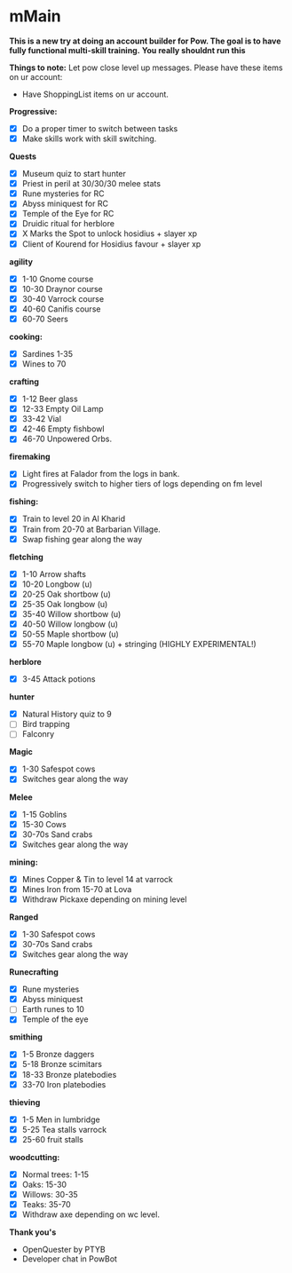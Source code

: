 # mMain
**This is a new try at doing an account builder for Pow. The goal is to have fully functional multi-skill training.**
**You really shouldnt run this**

**Things to note:**
Let pow close level up messages. Please have these items on ur account:
- Have ShoppingList items on ur account.

**Progressive:**
- [X] Do a proper timer to switch between tasks
- [X] Make skills work with skill switching.

**Quests**
- [X] Museum quiz to start hunter
- [X] Priest in peril at 30/30/30 melee stats
- [X] Rune mysteries for RC
- [X] Abyss miniquest for RC
- [X] Temple of the Eye for RC
- [X] Druidic ritual for herblore
- [X] X Marks the Spot to unlock hosidius + slayer xp
- [X] Client of Kourend for Hosidius favour + slayer xp

**agility**
- [X] 1-10 Gnome course
- [X] 10-30 Draynor course
- [X] 30-40 Varrock course
- [X] 40-60 Canifis course
- [X] 60-70 Seers

**cooking:**
- [X] Sardines 1-35
- [X] Wines to 70

**crafting**
- [X] 1-12 Beer glass
- [X] 12-33 Empty Oil Lamp
- [X] 33-42 Vial
- [X] 42-46 Empty fishbowl
- [X] 46-70 Unpowered Orbs.

**firemaking**
- [X] Light fires at Falador from the logs in bank.
- [X] Progressively switch to higher tiers of logs depending on fm level

**fishing:**
- [X] Train to level 20 in Al Kharid
- [X] Train from 20-70 at Barbarian Village.
- [X] Swap fishing gear along the way

**fletching**
- [X] 1-10 Arrow shafts
- [X] 10-20 Longbow (u)
- [X] 20-25 Oak shortbow (u)
- [X] 25-35 Oak longbow (u)
- [X] 35-40 Willow shortbow (u)
- [X] 40-50 Willow longbow (u)
- [X] 50-55 Maple shortbow (u)
- [X] 55-70 Maple longbow (u) + stringing (HIGHLY EXPERIMENTAL!)

**herblore**
- [X] 3-45 Attack potions

**hunter**
- [X] Natural History quiz to 9
- [ ] Bird trapping
- [ ] Falconry

**Magic**
- [X] 1-30 Safespot cows
- [X] Switches gear along the way

**Melee**
- [X] 1-15 Goblins
- [X] 15-30 Cows
- [X] 30-70s Sand crabs
- [X] Switches gear along the way

**mining:**
- [X] Mines Copper & Tin to level 14 at varrock
- [X] Mines Iron from 15-70 at Lova
- [X] Withdraw Pickaxe depending on mining level

**Ranged**
- [X] 1-30 Safespot cows
- [X] 30-70s Sand crabs
- [X] Switches gear along the way

**Runecrafting**
- [X] Rune mysteries
- [X] Abyss miniquest
- [ ] Earth runes to 10
- [X] Temple of the eye

**smithing**
- [X] 1-5 Bronze daggers
- [X] 5-18 Bronze scimitars
- [X] 18-33 Bronze platebodies
- [X] 33-70 Iron platebodies

**thieving**
- [X] 1-5 Men in lumbridge
- [X] 5-25 Tea stalls varrock
- [X] 25-60 fruit stalls

**woodcutting:**
- [X] Normal trees: 1-15
- [X] Oaks: 15-30
- [X] Willows: 30-35
- [X] Teaks: 35-70
- [X] Withdraw axe depending on wc level.

**Thank you's** 
- OpenQuester by PTYB
- Developer chat in PowBot